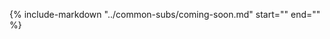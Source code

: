{%
   include-markdown "../common-subs/coming-soon.md"
   start="<!--coming-soon-start-->"
   end="<!--coming-soon-end-->"
%}